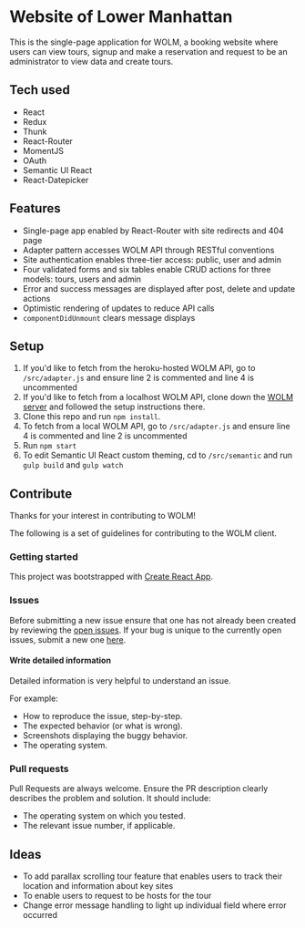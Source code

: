 
# Website of Lower Manhattan
This is the single-page application for WOLM, a booking website where users can view tours, signup and make a reservation and request to be an administrator to view data and create tours.

## Tech used
- React
- Redux
- Thunk
- React-Router
- MomentJS
- OAuth
- Semantic UI React
- React-Datepicker

## Features
- Single-page app enabled by React-Router with site redirects and 404 page
- Adapter pattern accesses WOLM API through RESTful conventions
- Site authentication enables three-tier access: public, user and admin
- Four validated forms and six tables enable CRUD actions for three models: tours, users and admin
- Error and success messages are displayed after post, delete and update actions
- Optimistic rendering of updates to reduce API calls
- `componentDidUnmount` clears message displays

## Setup
1. If you'd like to fetch from the heroku-hosted WOLM API, go to `/src/adapter.js` and ensure line 2 is commented and line 4 is uncommented
2. If you'd like to fetch from a localhost WOLM API, clone down the [WOLM server](https://github.com/cmonkey03/wolm-server) and followed the setup instructions there.
3. Clone this repo and run `npm install`.
4. To fetch from a local WOLM API, go to `/src/adapter.js` and ensure line 4 is commented and line 2 is uncommented
5. Run `npm start`
6. To edit Semantic UI React custom theming, cd to `/src/semantic` and run `gulp build` and `gulp watch`

## Contribute
Thanks for your interest in contributing to WOLM!

The following is a set of guidelines for contributing to the WOLM client.

### Getting started
This project was bootstrapped with [Create React App](https://github.com/facebook/create-react-app).

### Issues
Before submitting a new issue ensure that one has not already been created by reviewing the [open issues](https://github.com/cmonkey03/wolmclient/issues). If your bug is unique to the currently open issues, submit a new one [here](https://github.com/cmonkey03/wolm-client/issues/new).

#### Write detailed information
Detailed information is very helpful to understand an issue.

For example:
- How to reproduce the issue, step-by-step.
- The expected behavior (or what is wrong).
- Screenshots displaying the buggy behavior.
- The operating system.

### Pull requests
Pull Requests are always welcome. Ensure the PR description clearly describes the problem and solution. It should include:
- The operating system on which you tested.
- The relevant issue number, if applicable.

## Ideas
- To add parallax scrolling tour feature that enables users to track their location and information about key sites
- To enable users to request to be hosts for the tour
- Change error message handling to light up individual field where error occurred
